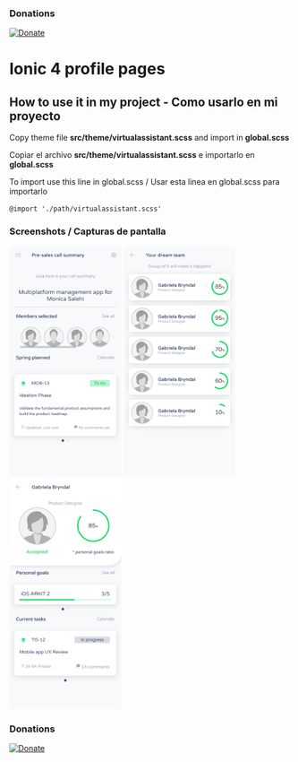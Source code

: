 ### Donations
[![Donate](https://img.shields.io/badge/Donate-PayPal-green.svg)](https://www.paypal.me/IvnAqn)


# Ionic 4 profile pages

## How to use it in my project - Como usarlo en mi proyecto

Copy theme file __src/theme/virtualassistant.scss__ and import in __global.scss__

Copiar el archivo __src/theme/virtualassistant.scss__ e importarlo en __global.scss__

To import use this line in global.scss / Usar esta linea en global.scss para importarlo

```
@import './path/virtualassistant.scss'
```


### Screenshots / Capturas de pantalla

<p>
<img src="screenshots/img1.png?raw=1" width="200" />
<img src="screenshots/img2.png?raw=1" width="200" />
<img src="screenshots/img3.png?raw=1" width="200" />
</p>


### Donations
[![Donate](https://img.shields.io/badge/Donate-PayPal-green.svg)](https://www.paypal.me/IvnAqn)
